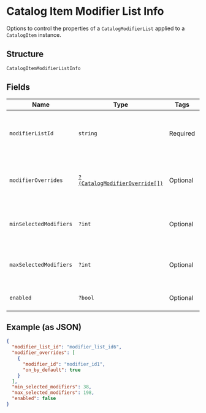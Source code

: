 
# Catalog Item Modifier List Info

Options to control the properties of a `CatalogModifierList` applied to a `CatalogItem` instance.

## Structure

`CatalogItemModifierListInfo`

## Fields

| Name | Type | Tags | Description | Getter | Setter |
|  --- | --- | --- | --- | --- | --- |
| `modifierListId` | `string` | Required | The ID of the `CatalogModifierList` controlled by this `CatalogModifierListInfo`.<br>**Constraints**: *Minimum Length*: `1` | getModifierListId(): string | setModifierListId(string modifierListId): void |
| `modifierOverrides` | [`?(CatalogModifierOverride[])`](/doc/models/catalog-modifier-override.md) | Optional | A set of `CatalogModifierOverride` objects that override whether a given `CatalogModifier` is enabled by default. | getModifierOverrides(): ?array | setModifierOverrides(?array modifierOverrides): void |
| `minSelectedModifiers` | `?int` | Optional | If 0 or larger, the smallest number of `CatalogModifier`s that must be selected from this `CatalogModifierList`. | getMinSelectedModifiers(): ?int | setMinSelectedModifiers(?int minSelectedModifiers): void |
| `maxSelectedModifiers` | `?int` | Optional | If 0 or larger, the largest number of `CatalogModifier`s that can be selected from this `CatalogModifierList`. | getMaxSelectedModifiers(): ?int | setMaxSelectedModifiers(?int maxSelectedModifiers): void |
| `enabled` | `?bool` | Optional | If `true`, enable this `CatalogModifierList`. The default value is `true`. | getEnabled(): ?bool | setEnabled(?bool enabled): void |

## Example (as JSON)

```json
{
  "modifier_list_id": "modifier_list_id6",
  "modifier_overrides": [
    {
      "modifier_id": "modifier_id1",
      "on_by_default": true
    }
  ],
  "min_selected_modifiers": 38,
  "max_selected_modifiers": 198,
  "enabled": false
}
```

